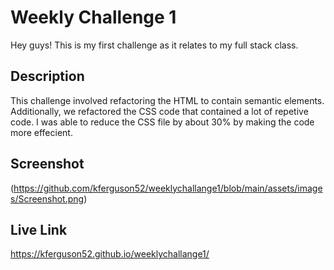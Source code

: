 # Weekly Challenge 1

Hey guys! This is my first challenge as it relates to my full stack class.

## Description

This challenge involved refactoring the HTML to contain semantic elements. Additionally, we refactored the CSS code that contained a lot of repetive code. 
I was able to reduce the CSS file by about 30% by making the code more effecient. 

## Screenshot
(https://github.com/kferguson52/weeklychallange1/blob/main/assets/images/Screenshot.png)
## Live Link

https://kferguson52.github.io/weeklychallange1/
